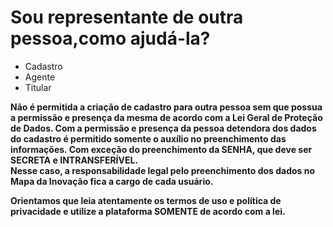 # Sou representante de outra pessoa,como ajudá-la?

- Cadastro
- Agente
- Titular

<b>Não é permitida a criação de cadastro para outra pessoa sem que possua a permissão e presença da mesma de acordo com a Lei Geral de Proteção de Dados. 
Com a permissão e presença da pessoa detendora dos dados do cadastro é permitido somente o auxílio no preenchimento das informações. 
Com exceção do preenchimento da SENHA, que deve ser SECRETA e INTRANSFERÍVEL.   
Nesse caso, a responsabilidade legal pelo preenchimento dos dados no Mapa da Inovação fica a cargo de cada usuário.

Orientamos que leia atentamente os termos de uso e política de privacidade e utilize a plataforma SOMENTE de acordo com a lei.  </b>